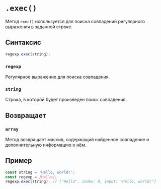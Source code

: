 # `.exec()`

Метод `exec()` используется для поиска совпадений регулярного выражения в заданной строке.

## Синтаксис

```js
regexp.exec(string);
```

### `regexp`

Регулярное выражение для поиска совпадения.

### `string`

Строка, в которой будет произведен поиск совпадения.

## Возвращает

### `array`

Метод возвращает массив, содержащий найденное совпадение и дополнительную информацию о нём.

## Пример

```js
const string = 'Hello, world!';
const regexp = /Hello/;
regexp.exec(string); // ["Hello", index: 0, input: "Hello, world!"]
```

